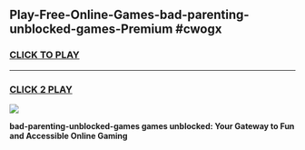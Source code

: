 
## Play-Free-Online-Games-bad-parenting-unblocked-games-Premium #cwogx
<h3>
<a href="https://premium.freeplayer.one?title=bad-parenting-unblocked-games&ref=8M">CLICK TO PLAY</a></h3>
<hr>

<h3>
<a href="https://premium.freeplayer.one?title=bad-parenting-unblocked-games&ref=8M">CLICK 2 PLAY</a>
  
</h3>

<a href="https://premium.freeplayer.one?title=bad-parenting-unblocked-games&ref=8M"><img src="https://clearcache.store/games.png"></a>


**bad-parenting-unblocked-games games unblocked: Your Gateway to Fun and Accessible Online Gaming**
